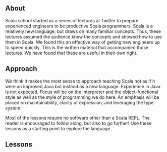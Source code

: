## About
Scala school started as a series of lectures at Twitter to prepare experienced engineers to be productive Scala programmers. Scala is a relatively new language, but draws on many familiar concepts. Thus, these lectures assumed the audience knew the concepts and showed how to use them in Scala. We found this an effective way of getting new engineers up to speed quickly. This is the written material that accompanied those lectures. We have found that these are useful in their own right.

## Approach
We think it makes the most sense to approach teaching Scala not as if it were an improved Java but instead as a new language. Experience in Java is not expected. Focus will be on the interpreter and the object-functional style as well as the style of programming we do here. An emphasis will be placed on maintainability, clarity of expression, and leveraging the type system.

Most of the lessons require no software other than a Scala REPL. The reader is encouraged to follow along, but also to go further! Use these lessons as a starting point to explore the language.

## Lessons
